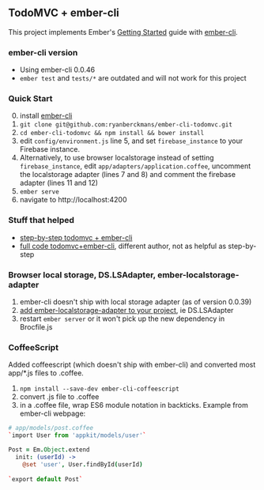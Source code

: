 
## TodoMVC + ember-cli

This project implements Ember's [Getting Started](http://emberjs.com/guides/getting-started/) guide with [ember-cli](http://iamstef.net/ember-cli/).


### ember-cli version

* Using ember-cli 0.0.46
* `ember test` and `tests/*` are outdated and will not work for this project

### Quick Start

0. install [ember-cli](http://iamstef.net/ember-cli/)
1. `git clone git@github.com:ryanberckmans/ember-cli-todomvc.git`
2. `cd ember-cli-todomvc && npm install && bower install`
3. edit `config/environment.js` line 5, and set `firebase_instance` to your Firebase instance.
4. Alternatively, to use browser localstorage instead of setting `firebase_instance`, edit `app/adapters/application.coffee`, uncomment the localstorage adapter (lines 7 and 8) and comment the firebase adapter (lines 11 and 12)
5. `ember serve`
6. navigate to http://localhost:4200

### Stuff that helped

* [step-by-step todomvc + ember-cli](http://www.blakeerickson.com/posts/2014/06/17/ember_cli_todomvc_tutorial)
* [full code todomvc+ember-cli](https://github.com/javierjulio/ember-cli-todomvc), different author, not as helpful as step-by-step

### Browser local storage, DS.LSAdapter, ember-localstorage-adapter

1. ember-cli doesn't ship with local storage adapter (as of version 0.0.39)
2. [add ember-localstorage-adapter to your project](http://stackoverflow.com/questions/24327090/how-to-import-module-ember-localstorage-adapter-with-ember-cli), ie DS.LSAdapter
3. restart `ember server` or it won't pick up the new dependency in Brocfile.js

### CoffeeScript 

Added coffeescript (which doesn't ship with ember-cli) and converted most app/*.js files to .coffee.

1. `npm install --save-dev ember-cli-coffeescript`
2. convert .js file to .coffee
3. in a .coffee file, wrap ES6 module notation in backticks. Example from ember-cli webpage:

```coffee
# app/models/post.coffee
`import User from 'appkit/models/user'`

Post = Em.Object.extend
  init: (userId) ->
    @set 'user', User.findById(userId)
 
`export default Post`
```
